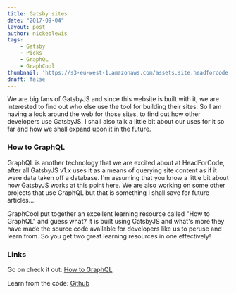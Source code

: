 ```yaml
---
title: Gatsby sites
date: "2017-09-04"
layout: post
author: nickeblewis
tags:
    - Gatsby
    - Picks
    - GraphQL
    - GraphCool
thumbnail: 'https://s3-eu-west-1.amazonaws.com/assets.site.headforcode.com/icons/js.png'
draft: false
---
```


We are big fans of GatsbyJS and since this website is built with it, we are interested to find out who else use the tool for building their sites. So I am having a look around the web for those sites, to find out how other developers use GatsbyJS. I shall also talk a little bit about our uses for it so far and how we shall expand upon it in the future.

### How to GraphQL

GraphQL is another technology that we are excited about at HeadForCode, after all GatsbyJS v1.x uses it as a means of querying site content as if it were data taken off a database. I'm assuming that you know a little bit about how GatsbyJS works at this point here. We are also working on some other projects that use GraphQL but that is something I shall save for future articles.... 

GraphCool put together an excellent learning resource called "How to GraphQL" and guess what? It is built using GatsbyJS and what's more they have made the source code available for developers like us to peruse and learn from. So you get two great learning resources in one effectively!

### Links
Go on check it out: [How to GraphQL](https://www.howtographql.com/)

Learn from the code: [Github](https://github.com/howtographql/howtographql)